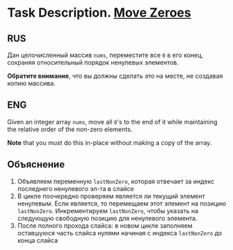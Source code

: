 # Task Description. [Move Zeroes](https://leetcode.com/explore/interview/card/top-interview-questions-easy/92/array/567/)

## RUS

Дан целочисленный массив `nums`, переместите все `0` в его конец, сохраняя относительный порядок ненулевых элементов.

**Обратите внимание**, что вы должны сделать это на месте, не создавая копию массива.

## ENG

Given an integer array `nums`, move all `0`'s to the end of it while maintaining the relative order of the non-zero elements.

**Note** that you must do this in-place without making a copy of the array.
## Объяснение
1. Объявляем переменную `lastNonZero`, которая отвечает за индекс последнего ненулевого эл-та в слайсе
2. В цикле поочередно проверяем является ли текущий элемент ненулевым. Если является, то перемещаем этот элемент на позицию `lastNonZero`. Инкрементируем `lastNonZero`, чтобы указать на следующую свободную позицию для ненулевого элемента.
3. После полного прохода слайса: в новом цикле заполняем оставшуюся часть слайса нулями начиная с индекса `lastNonZero` до конца слайса